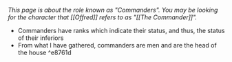 *This page is about the role known as "Commanders".
You may be looking for the character that [[Offred]] refers to as "[[The Commander]]".*
- Commanders have ranks which indicate their status, and thus, the status of their inferiors
- From what I have gathered, commanders are men and are the head of the house ^e8761d

